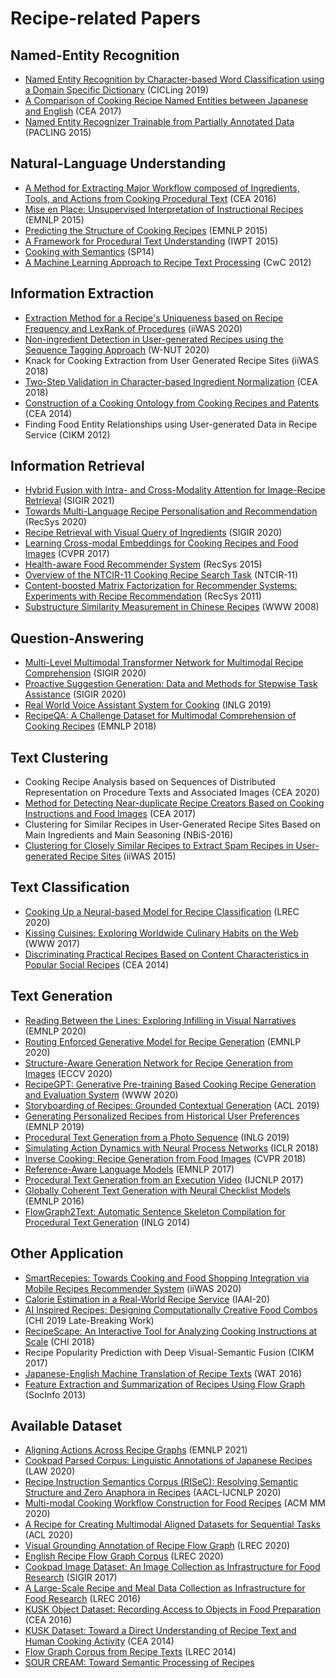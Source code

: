 
# Recipe-related Papers

## Named-Entity Recognition

- [Named Entity Recognition by Character-based Word Classification using a Domain Specific Dictionary](https://easychair.org/publications/preprint_open/3Jfw) (CICLing 2019)
- [A Comparison of Cooking Recipe Named Entities between Japanese and English](http://sro.sussex.ac.uk/id/eprint/69061/1/CEA2017_yamakata_FontEmbedded.pdf) (CEA 2017)
- [Named Entity Recognizer Trainable from Partially Annotated Data](http://sap.ist.i.kyoto-u.ac.jp/EN/bib/intl/SAS-PACLING15.pdf) (PACLING 2015)

## Natural-Language Understanding

- [A Method for Extracting Major Workflow composed of Ingredients, Tools, and Actions from Cooking Procedural Text](http://www.lsta.media.kyoto-u.ac.jp/publications/yamakata-CEA16.pdf) (CEA 2016)
- [Mise en Place: Unsupervised Interpretation of Instructional Recipes](https://www.aclweb.org/anthology/D15-1114.pdf) (EMNLP 2015)
- [Predicting the Structure of Cooking Recipes](https://www.aclweb.org/anthology/D15-1090.pdf) (EMNLP 2015)
- [A Framework for Procedural Text Understanding](https://www.aclweb.org/anthology/W15-2206.pdf) (IWPT 2015)
- [Cooking with Semantics](https://www.aclweb.org/anthology/W14-2407.pdf) (SP14)
- [A Machine Learning Approach to Recipe Text Processing](http://www.ar.media.kyoto-u.ac.jp/mori/research/public/CwC12.pdf) (CwC 2012)

## Information Extraction

- [Extraction Method for a Recipe's Uniqueness based on Recipe Frequency and LexRank of Procedures](http://www.iiwas.org/conferences/iiwas2020/proceedings/iiwas-papers/p241-oonita.pdf) (iiWAS 2020)
- [Non-ingredient Detection in User-generated Recipes using the Sequence Tagging Approach](https://www.aclweb.org/anthology/2020.wnut-1.11.pdf) (W-NUT 2020)
- Knack for Cooking Extraction from User Generated Recipe Sites (iiWAS 2018)
- [Two-Step Validation in Character-based Ingredient Normalization](https://dl.acm.org/citation.cfm?id=3230589) (CEA 2018)
- [Construction of a Cooking Ontology from Cooking Recipes and Patents](https://www.researchgate.net/profile/Toshiyuki_Takezawa/publication/290083159_Construction_of_a_cooking_ontology_from_cooking_recipes_and_patents/links/573133d608ae6cca19a1fea5/Construction-of-a-cooking-ontology-from-cooking-recipes-and-patents.pdf) (CEA 2014)
- Finding Food Entity Relationships using User-generated Data in Recipe Service (CIKM 2012)

## Information Retrieval

- [Hybrid Fusion with Intra- and Cross-Modality Attention for Image-Recipe Retrieval](https://dl.acm.org/doi/abs/10.1145/3404835.3462965) (SIGIR 2021)
- [Towards Multi-Language Recipe Personalisation and Recommendation](https://nialltwomey.com/assets/pdf/twomey2020towards.pdf) (RecSys 2020)
- [Recipe Retrieval with Visual Query of Ingredients](https://dl.acm.org/doi/abs/10.1145/3397271.3401244) (SIGIR 2020)
- [Learning Cross-modal Embeddings for Cooking Recipes and Food Images](http://pic2recipe.csail.mit.edu/im2recipe.pdf) (CVPR 2017)
- [Health-aware Food Recommender System](https://www.inf.unibz.it/~ricci/papers/p333-ge-2015.pdf) (RecSys 2015)
- [Overview of the NTCIR-11 Cooking Recipe Search Task](https://pdfs.semanticscholar.org/df7c/cd5d4dce4a9935003cda3ec48179ec552484.pdf) (NTCIR-11)
- [Content-boosted Matrix Factorization for Recommender Systems: Experiments with Recipe Recommendation](http://sas.uwaterloo.ca/~m3zhu/papers/sys031-forbes.pdf) (RecSys 2011)
- [Substructure Similarity Measurement in Chinese Recipes](http://wwwconference.org/www2008/papers/pdf/p979-wang.pdf) (WWW 2008)

## Question-Answering

- [Multi-Level Multimodal Transformer Network for Multimodal Recipe Comprehension](https://dl.acm.org/doi/abs/10.1145/3397271.3401247) (SIGIR 2020)
- [Proactive Suggestion Generation: Data and Methods for Stepwise Task Assistance](https://dl.acm.org/doi/abs/10.1145/3397271.3401272) (SIGIR 2020)
- [Real World Voice Assistant System for Cooking](https://www.aclweb.org/anthology/W19-8663.pdf) (INLG 2019)
- [RecipeQA: A Challenge Dataset for Multimodal Comprehension of Cooking Recipes](https://www.aclweb.org/anthology/D18-1166.pdf) (EMNLP 2018)

## Text Clustering

- Cooking Recipe Analysis based on Sequences of Distributed Representation on Procedure Texts and Associated Images (CEA 2020)
- [Method for Detecting Near-duplicate Recipe Creators Based on Cooking Instructions and Food Images](http://dl.acm.org/citation.cfm?doid=3106668.3106676) (CEA 2017)
- Clustering for Similar Recipes in User-Generated Recipe Sites Based on Main Ingredients and Main Seasoning (NBiS-2016)
- [Clustering for Closely Similar Recipes to Extract Spam Recipes in User-generated Recipe Sites](http://nlp.indsys.chuo-u.ac.jp/pdf/2015/hanai_iiwas2015.pdf) (iiWAS 2015)

## Text Classification

- [Cooking Up a Neural-based Model for Recipe Classification](http://www.lrec-conf.org/proceedings/lrec2020/pdf/2020.lrec-1.615.pdf) (LREC 2020)
- [Kissing Cuisines: Exploring Worldwide Culinary Habits on the Web](https://arxiv.org/pdf/1610.08469.pdf) (WWW 2017)
- [Discriminating Practical Recipes Based on Content Characteristics in Popular Social Recipes](https://dl.acm.org/doi/10.1145/2638728.2641326) (CEA 2014)

## Text Generation

- [Reading Between the Lines: Exploring Infilling in Visual Narratives](https://www.aclweb.org/anthology/2020.emnlp-main.93.pdf) (EMNLP 2020)
- [Routing Enforced Generative Model for Recipe Generation](https://www.aclweb.org/anthology/2020.emnlp-main.311.pdf) (EMNLP 2020)
- [Structure-Aware Generation Network for Recipe Generation from Images](https://arxiv.org/pdf/2009.00944.pdf) (ECCV 2020)
- [RecipeGPT: Generative Pre-training Based Cooking Recipe Generation and Evaluation System](https://arxiv.org/pdf/2003.02498.pdf) (WWW 2020)
- [Storyboarding of Recipes: Grounded Contextual Generation](https://www.aclweb.org/anthology/P19-1606.pdf) (ACL 2019)
- [Generating Personalized Recipes from Historical User Preferences](https://www.aclweb.org/anthology/D19-1613.pdf) (EMNLP 2019)
- [Procedural Text Generation from a Photo Sequence](https://www.aclweb.org/anthology/W19-8650.pdf) (INLG 2019)
- [Simulating Action Dynamics with Neural Process Networks](https://arxiv.org/pdf/1711.05313.pdf) (ICLR 2018)
- [Inverse Cooking: Recipe Generation from Food Images](https://arxiv.org/pdf/1812.06164.pdf) (CVPR 2018)
- [Reference-Aware Language Models](https://www.aclweb.org/anthology/D17-1197.pdf) (EMNLP 2017)
- [Procedural Text Generation from an Execution Video](https://www.aclweb.org/anthology/I17-1033.pdf) (IJCNLP 2017)
- [Globally Coherent Text Generation with Neural Checklist Models](https://www.aclweb.org/anthology/D16-1032.pdf) (EMNLP 2016)
- [FlowGraph2Text: Automatic Sentence Skeleton Compilation for Procedural Text Generation](https://www.aclweb.org/anthology/W14-4418.pdf) (INLG 2014)

## Other Application

- [SmartRecepies: Towards Cooking and Food Shopping Integration via Mobile Recipes Recommender System](http://www.iiwas.org/conferences/iiwas2020/proceedings/iiwas-papers/p144-starychfojtu.pdf) (iiWAS 2020)
- [Calorie Estimation in a Real-World Recipe Service](https://aaai.org/Papers/AAAI/2020GB/IAAI-HarashimaJ.133.pdf) (IAAI-20)
- [AI Inspired Recipes: Designing Computationally Creative Food Combos](https://dl.acm.org/doi/10.1145/3290607.3312948) (CHI 2019 Late-Breaking Work)
- [RecipeScape: An Interactive Tool for Analyzing Cooking Instructions at Scale](https://dl.acm.org/doi/10.1145/3173574.3174025) (CHI 2018)
- Recipe Popularity Prediction with Deep Visual-Semantic Fusion (CIKM 2017)
- [Japanese-English Machine Translation of Recipe Texts](https://www.aclweb.org/anthology/W16-4603.pdf) (WAT 2016)
- [Feature Extraction and Summarization of Recipes Using Flow Graph](http://www.lsta.media.kyoto-u.ac.jp/mori/research/public/yamakata-SocInfo13.pdf) (SocInfo 2013)

## Available Dataset

- [Aligning Actions Across Recipe Graphs](https://aclanthology.org/2021.emnlp-main.554.pdf) (EMNLP 2021)
- [Cookpad Parsed Corpus: Linguistic Annotations of Japanese Recipes](https://www.aclweb.org/anthology/2020.law-1.8.pdf) (LAW 2020)
- [Recipe Instruction Semantics Corpus (RISeC): Resolving Semantic Structure and Zero Anaphora in Recipes](https://www.aclweb.org/anthology/2020.aacl-main.82.pdf) (AACL-IJCNLP 2020)
- [Multi-modal Cooking Workflow Construction for Food Recipes](https://arxiv.org/pdf/2008.09151.pdf) (ACM MM 2020)
- [A Recipe for Creating Multimodal Aligned Datasets for Sequential Tasks](https://www.aclweb.org/anthology/2020.acl-main.440.pdf) (ACL 2020)
- [Visual Grounding Annotation of Recipe Flow Graph](http://www.lrec-conf.org/proceedings/lrec2020/pdf/2020.lrec-1.527.pdf) (LREC 2020)
- [English Recipe Flow Graph Corpus](http://www.lrec-conf.org/proceedings/lrec2020/pdf/2020.lrec-1.638.pdf) (LREC 2020)
- [Cookpad Image Dataset: An Image Collection as Infrastructure for Food Research](https://dl.acm.org/citation.cfm?id=3080686) (SIGIR 2017)
- [A Large-Scale Recipe and Meal Data Collection as Infrastructure for Food Research](http://www.lrec-conf.org/proceedings/lrec2016/pdf/320_Paper.pdf) (LREC 2016)
- [KUSK Object Dataset: Recording Access to Objects in Food Preparation](http://www.ar.media.kyoto-u.ac.jp/publications/hashimoto-CEA16.pdf) (CEA 2016)
- [KUSK Dataset: Toward a Direct Understanding of Recipe Text and Human Cooking Activity](http://ubicomp.org/ubicomp2014/proceedings/ubicomp_adjunct/workshops/CEA/p583-hashimoto.pdf) (CEA 2014)
- [Flow Graph Corpus from Recipe Texts](http://www.ar.media.kyoto-u.ac.jp/mori/research/public/LREC14-recipe.pdf) (LREC 2014)
- [SOUR CREAM: Toward Semantic Processing of Recipes](https://www.cs.cmu.edu/~nasmith/papers/tasse+smith.tr08.pdf)
